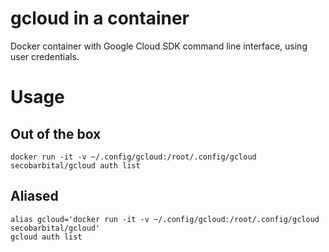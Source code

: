 # gcloud in a container
Docker container with Google Cloud SDK command line interface, using user credentials.

# Usage
## Out of the box
```
docker run -it -v ~/.config/gcloud:/root/.config/gcloud secobarbital/gcloud auth list
```
## Aliased
```
alias gcloud='docker run -it -v ~/.config/gcloud:/root/.config/gcloud secobarbital/gcloud'
gcloud auth list
```
